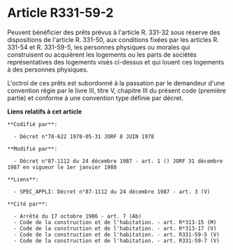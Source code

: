# Article R331-59-2

Peuvent bénéficier des prêts prévus à l'article R. 331-32 sous réserve des dispositions de l'article R. 331-50, aux
conditions fixées par les articles R. 331-54 et R. 331-59-5, les personnes physiques ou morales qui construisent ou
acquièrent les logements ou les parts de sociétés représentatives des logements visés ci-dessus et qui louent ces logements à
des personnes physiques.

L'octroi de ces prêts est subordonné à la passation par le demandeur d'une convention régie par le livre III, titre V,
chapitre III du présent code (première partie) et conforme à une convention type définie par décret.

**Liens relatifs à cet article**

	**Codifié par**:

	  - Décret n°78-622 1978-05-31 JORF 8 JUIN 1978

	**Modifié par**:

	  - Décret n°87-1112 du 24 décembre 1987 - art. 1 () JORF 31 décembre 1987 en vigueur le 1er janvier 1988

	**Liens**:

	  - SPEC_APPLI: Décret n°87-1112 du 24 décembre 1987 - art. 3 (V)

	**Cité par**:

	  - Arrêté du 17 octobre 1986 - art. 7 (Ab)
	  - Code de la construction et de l'habitation. - art. R*313-15 (M)
	  - Code de la construction et de l'habitation. - art. R*313-17 (V)
	  - Code de la construction et de l'habitation. - art. R331-59-5 (V)
	  - Code de la construction et de l'habitation. - art. R331-59-7 (V)

